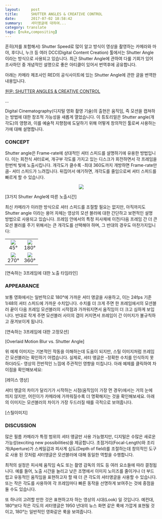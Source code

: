 ```yaml
---
layout:     post
title:      SHUTTER ANGLES & CREATIVE CONTROL
date:       2017-07-02 18:58:42
summary:    셔터앵글에 대하여...
category: translate
tags: [nuke,compositing]
---
```


흔히(저를 포함해서) Shutter Speed로 많이 알고 방식이 영상을 촬영하는 카메라와 마야, 후디니, 누크 등 여러 DCC(Digital Content Creation) 툴에서는  Shutter Angle이라는 방식으로 사용되고 있습니다. 최근 Shutter Angle에 관하여 다룰 기회가 있어 조사하던 중 개념적인 설명으로 좋은 아티클이 있어서 번역후에 공유합니다.

아래는 카메라 제조사인 RED의 공식사이트에 있는 Shutter Angle에 관한 글을 번역한 내용입니다.

[원문: SHUTTER ANGLES & CREATIVE CONTROL](http://www.red.com/learn/red-101/shutter-angle-tutorial)

...


Digital Cinematography(디지털 영화 촬영 기술)의 출현은 움직임, 즉 모션을 캡쳐하는 방법에 대한 창조적 가능성을 새롭게 열었습니다. 이 튜토리얼은 Shutter angle(개각도)의 영향과, 이를 예술적 지향점에 도달하기 위해 어떻게 창의적인 툴로써 사용하는 가에 대해 설명합니다.

### CONCEPT
Shutter angle은 Frame-rate에 상대적인 셔터 스피드를 설명하기에 유용한 방법입니다. 이는 회전식 셔터로써, 개구부 각도를 가지고 있는 디스크가 회전하면서 각 프레임을 한번씩 빛에 노출시킵니다. 개각도가 클수록 -최대 360도까지 개방하면 Frame-rate만큼- 셔터 스피드가 느려집니다. 뒤집어서 얘기하면, 개각도를 줄임으로써 셔터 스피드를 빠르게 할 수 있습니다.

<center><img src='https://user-images.githubusercontent.com/25483610/27769016-ca3464b2-5f5b-11e7-9920-209b57af9b4b.png'></center>

[3가지 Shutter Angle에 따른 노출시간]

최신 카메라가 이러한 방식으로 셔터 스피드를 조절할 필요는 없지만, 아직까지도 Shutter angle 이라는 용어 자체는 영상의 모션 블러에 대한 간단하고 보편적인 설명 방법으로 사용되고 있습니다. 프레임 안에서의 특정 피사체에 이전/다음 프레임 간 더 큰 모션 블러를 주기 위해서는 큰 개각도를 선택해야 하며, 그 반대의 경우도 마찬가지입니다:

<table border='0' width='100%'>
<tr border='0'>
<td border='0' align='center'><img src="https://user-images.githubusercontent.com/25483610/27769013-c2a5478e-5f5b-11e7-9c92-d9be3bea59a3.png"><br />45°</td>
<td border='0' align='center'><img src="https://user-images.githubusercontent.com/25483610/27769006-c25e2c8c-5f5b-11e7-8d07-eecc42592d09.png"><br />180°</td>
</tr>
<tr border='0'>
<td style='border:0' align='center'><img src="https://user-images.githubusercontent.com/25483610/27769005-c25e28f4-5f5b-11e7-85bd-f63874724598.png"><br />270°</td>
<td align='center'><img src="https://user-images.githubusercontent.com/25483610/27769007-c26126c6-5f5b-11e7-883c-cf925a9d5934.png"><br />360°</td>
</tr>
</table>
[연속하는 3프레임에 대한 노출 타임라인]

### APPEARANCE
보통 영화에서는 일반적으로 180°에 가까운 셔터 앵글을 사용하고, 이는 24fps 기준 1/48의 셔터 스피드에 가까운 수치입니다. 수치를 더 크게 주면 한 프레임에서의 모션블러 끝이 다음 프레임 모션블러의 시작점과 가까워지면서 움직임이 더 크고 심하게 보입니다. 반대로 작게 주면 모션블러 사이의 갭이 커지면서 프레임이 간 이미지가 불규칙하고 끊겨보이게 됩니다.


[연속하는 3프레임에 대한 고정모션]

[Overlaid Motion Blur vs. Shutter Angle]


위 예제 이미지는 기본적인 작동을 이해하는데 도움이 되지만, 스틸 이미지처럼 프레임 간 모션블러는 확인하기 어렵습니다.
실제로, 셔터 앵글은 -정확한 수치를 인식하지 못하더라도- 영상의 전반적인 느낌에 주관적인 영향을 미칩니다. 아래 예제를 클릭하여 차이점을 확인해보세요:

[레이스 영상]

셔터 앵글의 차이가 달리기가 시작하는 시점(움직임이 가장 먼 경우)에서는 거의 눈에 띄지 않지만, 어린이가 카메라에 가까워질수록 더 명확해지는 것을 확인해보세요. 아래의 이미지는 모션블러의 차이가 가장 두드러질 때를 극적으로 보여줍니다.

[스틸이미지]

### DISCUSSION

많은 필름 카메라가 특정 범위의 셔터 앵글만 사용 가능했지만, 디지털은 수많은 새로운 가능성(exciting new possibilities)을 제공합니다. 초점거리(Focal-Length)와 조리개(Aperture)가 스케일감과 피사계 심도(Depth of field)를 조절하는데 창의적인 도구로 사용 된 것처럼 셔터앵글은 모션블러에 대해 동일한 역할을 수행합니다.

최적의 설정은 피사체 움직임 속도 또는 촬영 감독의 의도 등 여러 요소들에 따라 결정됩니다. 예를 들어, 노출 시간을 늘리고 낮은 조명에서 이미지 노이즈를 줄이거나 더 부드럽고 유동적인 움직임을 표현하고자 할 때 더 큰 각도의 셔터앵글을 사용할 수 있습니다. 또는 작은 각도를 사용하여 각 프레임마다 빠른 동작을 선명하게 보여주는 것에 중점을 둘 수도 있습니다.

또 하나의 고려할 만한 것은 표현하고자 하는 영상의 시대(Look) 일 것입니다. 예컨대, 180°보다 작은 각도의 셔터앵글은 1950 년대의 뉴스 화면 같은 룩에 가깝게 표현될 것이고, 180°는 일반적인 영화같은 룩을 보여줍니다.
